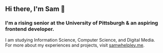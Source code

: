 ## Hi there, I'm Sam 👋
### I'm a rising senior at the University of Pittsburgh & an aspiring frontend developer.
I am studying Information Science, Computer Science, and Digital Media. For more about my experiences and projects, visit [samwhelpley.me](http://samwhelpley.me).


<!--
**sjwhelpley/sjwhelpley** is a ✨ _special_ ✨ repository because its `README.md` (this file) appears on your GitHub profile.

Here are some ideas to get you started:

- 🔭 I’m currently working on ...
- 🌱 I’m currently learning ...
- 👯 I’m looking to collaborate on ...
- 🤔 I’m looking for help with ...
- 💬 Ask me about ...
- 📫 How to reach me: ...
- 😄 Pronouns: ...
- ⚡ Fun fact: ...
-->

